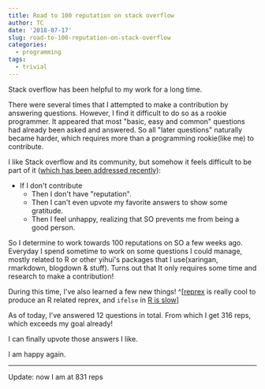 ```yaml
---
title: Road to 100 reputation on stack overflow
author: TC
date: '2018-07-17'
slug: road-to-100-reputation-on-stack-overflow
categories:
  - programming
tags:
  - trivial
---
```


Stack overflow has been helpful to my work for a long time. 

There were several times that I attempted to make a contribution by answering questions. However, I find it difficult to do so as a rookie programmer. It appeared that most "basic, easy and common" questions had already been asked and answered. So all "later questions" naturally became harder, which requires more than a programming rookie(like me) to contribute.

I like Stack overflow and its community, but somehow it feels difficult to be part of it ([which has been addressed recently](https://stackoverflow.blog/2018/04/26/stack-overflow-isnt-very-welcoming-its-time-for-that-to-change/)):

- If I don't contribute
    - Then I don't have "reputation".
    - Then I can't even upvote my favorite answers to show some gratitude.
    - Then I feel unhappy, realizing that SO prevents me from being a good person.

So I determine to work towards 100 reputations on SO a few weeks ago. Everyday I spend sometime to work on some questions I could manage, mostly related to R or other yihui's packages that I use(xaringan, rmarkdown, blogdown & stuff). Turns out that It only requires some time and research to make a contribution!

During this time, I've also learned a few new things! ^[[reprex](https://reprex.tidyverse.org/) is really cool to produce an R related reprex, and  `ifelse` in [R is slow](https://stackoverflow.com/a/51260196/7503413)]

As of today, I've answered 12 questions in total. From which I get 316 reps, which exceeds my goal already!

I can finally upvote those answers I like.

I am happy again.

---

Update: now I am at 831 reps
